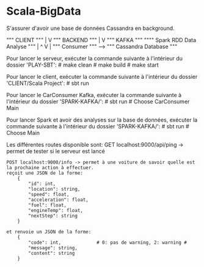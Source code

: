 # Scala-BigData

S'assurer d'avoir une base de données Cassandra en background.

""" CLIENT """ 
      |
      V
""" BACKEND """
      |
      V
""" KAFKA """       """" Spark RDD Data Analyse """
      |                         ^
      V                         |
""" Consumer """ --> """ Cassandra Database """

Pour lancer le serveur, exécuter la commande suivante à l'intérieur du dossier 'PLAY-SBT':
    # make clean
    # make build
    # make start

Pour lancer le client, exécuter la commande suivante à l'intérieur du dossier 'CLIENT/Scala Project':
    # sbt run
    
Pour lancer le CarConsumer Kafka, exécuter la commande suivante à l'intérieur du dossier 'SPARK-KAFKA/':
    # sbt run
    # Choose CarConsumer Main
    
Pour lancer Spark et avoir des analyses sur la base de données, exécuter la commande suivante à l'intérieur du dossier 'SPARK-KAFKA/':
    # sbt run
    # Choose Main

Les différentes routes disponible sont:
    GET localhost:9000/api/ping -> permet de tester si le serveur est lancé

    POST localhost:9000/info -> permet à une voiture de savoir quelle est la prochaine action à effectuer.
    reçoit une JSON de la forme:
        {
            "id": int,
            "location": string,
            "speed": float,
            "acceleration": float,
            "fuel": float,
            "engineTemp": float,
            "nextStep": string
        }

    et renvoie un JSON de la forme:
        {
            "code": int,             # 0: pas de warning, 2: warning #
            "message": string,
            "content": string
        }
